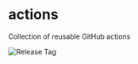 # actions
Collection of reusable GitHub actions

![Release Tag](.badges/release-tag.svg?repo=actions)
